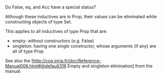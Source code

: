 Do False, eq, and Acc have a special status?

Although these inductives are in Prop, their values can be eliminated while constructing objects of type Set.

This applies to all inductives of type Prop that are:
  * empty: without constructors (e.g. False)
  * singleton: having one single constructor, whose arguments (if any) are all of type Prop

See also the [http://coq.inria.fr/doc/Reference-Manual006.html#@default316 Empty and singleton elimination] from the manual.
